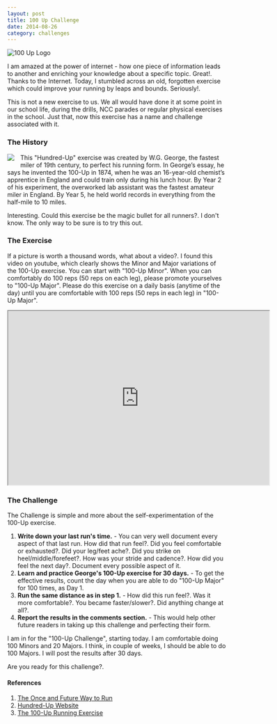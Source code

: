 ```yaml
---
layout: post
title: 100 Up Challenge
date: 2014-08-26
category: challenges
---
```


![100 Up Logo]({{site.img-url}}/100_up_logo.png)  

I am amazed at the power of internet - how one piece of information leads to another and enriching your knowledge about a specific topic. Great!. Thanks to the Internet. Today, I stumbled across an old, forgotten exercise which could improve your running by leaps and bounds. Seriously!.  

This is not a new exercise to us. We all would have done it at some point in our school life, during the drills, NCC parades or regular physical exercises in the school. Just that, now this exercise has a name and challenge associated with it.  

### The History

<img style="clear: right; float: left; margin-bottom: 1em; margin-right: 1em;" 
src="{{site.img-url}}/walter_george.jpg"/>
This "Hundred-Up" exercise was created by W.G. George, the fastest miler of 19th century, to perfect his running form. In George’s essay, he says he invented the 100-Up in 1874, when he was an 16-year-old chemist’s apprentice in England and could train only during his lunch hour. By Year 2 of his experiment, the overworked lab assistant was the fastest amateur miler in England. By Year 5, he held world records in everything from the half-mile to 10 miles. 

Interesting. Could this exercise be the magic bullet for all runners?. I don't know. The only way to be sure is to try this out.

### The Exercise

If a picture is worth a thousand words, what about a video?. I found this video on youtube, which clearly shows the Minor and Major variations of the 100-Up exercise. You can start with "100-Up Minor". When you can comfortably do 100 reps (50 reps on each leg), please promote yourselves to "100-Up Major". Please do this exercise on a daily basis (anytime of the day) until you are comfortable with 100 reps (50 reps in each leg) in "100-Up Major".

<div style="text-align: center;">
<iframe width="600" height="400"
src="http://www.youtube.com/embed/by-rbM101XE">
</iframe>
</div>

### The Challenge

The Challenge is simple and more about the self-experimentation of the 100-Up exercise. 

1. **Write down your last run's time.** - You can very well document every aspect of that last run. How did that run feel?. Did you feel comfortable or exhausted?. Did your leg/feet ache?. Did you strike on heel/middle/forefeet?. How was your stride and cadence?. How did you feel the next day?. Document every possible aspect of it.  
2. **Learn and practice George's 100-Up exercise for 30 days.** - To get the effective results, count the day when you are able to do "100-Up Major" for 100 times, as Day 1. 
3. **Run the same distance as in step 1.** - How did this run feel?. Was it more comfortable?. You became faster/slower?. Did anything change at all?. 
4. **Report the results in the comments section.** - This would help other future readers in taking up this challenge and perfecting their form.  

I am in for the "100-Up Challenge", starting today. I am comfortable doing 100 Minors and 20 Majors. I think, in couple of weeks, I should be able to do 100 Majors. I will post the results after 30 days.  

Are you ready for this challenge?.  

#### References

1. [The Once and Future Way to Run](http://www.nytimes.com/2011/11/06/magazine/running-christopher-mcdougall.html?pagewanted=all&_r=0)  
2. [Hundred-Up Website](http://hundredup.com/learn-georges-100-up-running-exercise/)  
3. [The 100-Up Running Exercise](http://100up.info/)  
